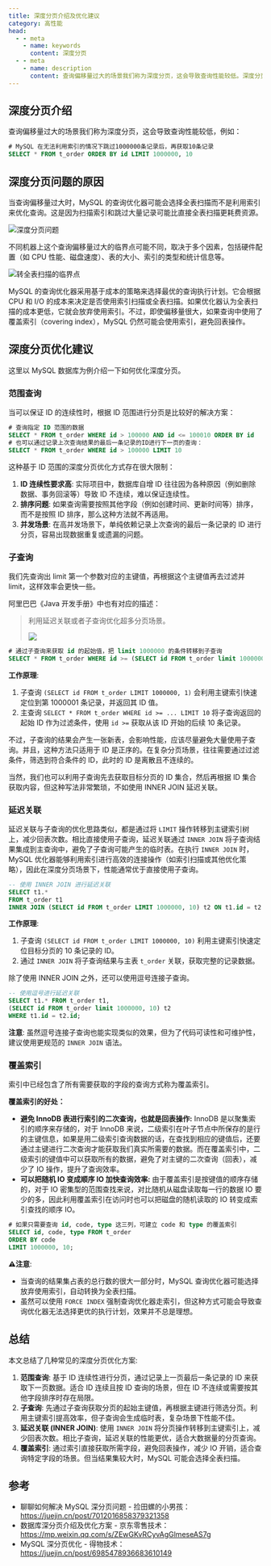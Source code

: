 ```yaml
---
title: 深度分页介绍及优化建议
category: 高性能
head:
  - - meta
    - name: keywords
      content: 深度分页
  - - meta
    - name: description
      content: 查询偏移量过大的场景我们称为深度分页，这会导致查询性能较低。深度分页可以采用范围查询、子查询、INNER JOIN 延迟关联、覆盖索引等方法进行优化。
---
```


## 深度分页介绍

查询偏移量过大的场景我们称为深度分页，这会导致查询性能较低，例如：

```sql
# MySQL 在无法利用索引的情况下跳过1000000条记录后，再获取10条记录
SELECT * FROM t_order ORDER BY id LIMIT 1000000, 10
```

## 深度分页问题的原因

当查询偏移量过大时，MySQL 的查询优化器可能会选择全表扫描而不是利用索引来优化查询。这是因为扫描索引和跳过大量记录可能比直接全表扫描更耗费资源。

![深度分页问题](https://oss.javaguide.cn/github/javaguide/mysql/deep-pagination-phenomenon.png)

不同机器上这个查询偏移量过大的临界点可能不同，取决于多个因素，包括硬件配置（如 CPU 性能、磁盘速度）、表的大小、索引的类型和统计信息等。

![转全表扫描的临界点](https://oss.javaguide.cn/github/javaguide/mysql/deep-pagination-phenomenon-critical-point.png)

MySQL 的查询优化器采用基于成本的策略来选择最优的查询执行计划。它会根据 CPU 和 I/O 的成本来决定是否使用索引扫描或全表扫描。如果优化器认为全表扫描的成本更低，它就会放弃使用索引。不过，即使偏移量很大，如果查询中使用了覆盖索引（covering index），MySQL 仍然可能会使用索引，避免回表操作。

## 深度分页优化建议

这里以 MySQL 数据库为例介绍一下如何优化深度分页。

### 范围查询

当可以保证 ID 的连续性时，根据 ID 范围进行分页是比较好的解决方案：

```sql
# 查询指定 ID 范围的数据
SELECT * FROM t_order WHERE id > 100000 AND id <= 100010 ORDER BY id
# 也可以通过记录上次查询结果的最后一条记录的ID进行下一页的查询：
SELECT * FROM t_order WHERE id > 100000 LIMIT 10
```

这种基于 ID 范围的深度分页优化方式存在很大限制：

1. **ID 连续性要求高**: 实际项目中，数据库自增 ID 往往因为各种原因（例如删除数据、事务回滚等）导致 ID 不连续，难以保证连续性。
2. **排序问题**: 如果查询需要按照其他字段（例如创建时间、更新时间等）排序，而不是按照 ID 排序，那么这种方法就不再适用。
3. **并发场景**: 在高并发场景下，单纯依赖记录上次查询的最后一条记录的 ID 进行分页，容易出现数据重复或遗漏的问题。

### 子查询

我们先查询出 limit 第一个参数对应的主键值，再根据这个主键值再去过滤并 limit，这样效率会更快一些。

阿里巴巴《Java 开发手册》中也有对应的描述：

> 利用延迟关联或者子查询优化超多分页场景。
>
> ![](https://oss.javaguide.cn/github/javaguide/mysql/alibaba-java-development-handbook-paging.png)

```sql
# 通过子查询来获取 id 的起始值，把 limit 1000000 的条件转移到子查询
SELECT * FROM t_order WHERE id >= (SELECT id FROM t_order limit 1000000, 1) LIMIT 10;
```

**工作原理**:

1. 子查询 `(SELECT id FROM t_order LIMIT 1000000, 1)` 会利用主键索引快速定位到第 1000001 条记录，并返回其 ID 值。
2. 主查询 `SELECT * FROM t_order WHERE id >= ... LIMIT 10` 将子查询返回的起始 ID 作为过滤条件，使用 `id >=` 获取从该 ID 开始的后续 10 条记录。

不过，子查询的结果会产生一张新表，会影响性能，应该尽量避免大量使用子查询。并且，这种方法只适用于 ID 是正序的。在复杂分页场景，往往需要通过过滤条件，筛选到符合条件的 ID，此时的 ID 是离散且不连续的。

当然，我们也可以利用子查询先去获取目标分页的 ID 集合，然后再根据 ID 集合获取内容，但这种写法非常繁琐，不如使用 INNER JOIN 延迟关联。

### 延迟关联

延迟关联与子查询的优化思路类似，都是通过将 `LIMIT` 操作转移到主键索引树上，减少回表次数。相比直接使用子查询，延迟关联通过 `INNER JOIN` 将子查询结果集成到主查询中，避免了子查询可能产生的临时表。在执行 `INNER JOIN` 时，MySQL 优化器能够利用索引进行高效的连接操作（如索引扫描或其他优化策略），因此在深度分页场景下，性能通常优于直接使用子查询。

```sql
-- 使用 INNER JOIN 进行延迟关联
SELECT t1.*
FROM t_order t1
INNER JOIN (SELECT id FROM t_order LIMIT 1000000, 10) t2 ON t1.id = t2.id;
```

**工作原理**:

1. 子查询 `(SELECT id FROM t_order LIMIT 1000000, 10)` 利用主键索引快速定位目标分页的 10 条记录的 ID。
2. 通过 `INNER JOIN` 将子查询结果与主表 `t_order` 关联，获取完整的记录数据。

除了使用 INNER JOIN 之外，还可以使用逗号连接子查询。

```sql
-- 使用逗号进行延迟关联
SELECT t1.* FROM t_order t1,
(SELECT id FROM t_order limit 1000000, 10) t2
WHERE t1.id = t2.id;
```

**注意**: 虽然逗号连接子查询也能实现类似的效果，但为了代码可读性和可维护性，建议使用更规范的 `INNER JOIN` 语法。

### 覆盖索引

索引中已经包含了所有需要获取的字段的查询方式称为覆盖索引。

**覆盖索引的好处：**

- **避免 InnoDB 表进行索引的二次查询，也就是回表操作:** InnoDB 是以聚集索引的顺序来存储的，对于 InnoDB 来说，二级索引在叶子节点中所保存的是行的主键信息，如果是用二级索引查询数据的话，在查找到相应的键值后，还要通过主键进行二次查询才能获取我们真实所需要的数据。而在覆盖索引中，二级索引的键值中可以获取所有的数据，避免了对主键的二次查询（回表），减少了 IO 操作，提升了查询效率。
- **可以把随机 IO 变成顺序 IO 加快查询效率:** 由于覆盖索引是按键值的顺序存储的，对于 IO 密集型的范围查找来说，对比随机从磁盘读取每一行的数据 IO 要少的多，因此利用覆盖索引在访问时也可以把磁盘的随机读取的 IO 转变成索引查找的顺序 IO。

```sql
# 如果只需要查询 id, code, type 这三列，可建立 code 和 type 的覆盖索引
SELECT id, code, type FROM t_order
ORDER BY code
LIMIT 1000000, 10;
```

**⚠️注意**:

- 当查询的结果集占表的总行数的很大一部分时，MySQL 查询优化器可能选择放弃使用索引，自动转换为全表扫描。
- 虽然可以使用 `FORCE INDEX` 强制查询优化器走索引，但这种方式可能会导致查询优化器无法选择更优的执行计划，效果并不总是理想。

## 总结

本文总结了几种常见的深度分页优化方案:

1. **范围查询**: 基于 ID 连续性进行分页，通过记录上一页最后一条记录的 ID 来获取下一页数据。适合 ID 连续且按 ID 查询的场景，但在 ID 不连续或需要按其他字段排序时存在局限。
2. **子查询**: 先通过子查询获取分页的起始主键值，再根据主键进行筛选分页。利用主键索引提高效率，但子查询会生成临时表，复杂场景下性能不佳。
3. **延迟关联 (INNER JOIN)**: 使用 `INNER JOIN` 将分页操作转移到主键索引上，减少回表次数。相比子查询，延迟关联的性能更优，适合大数据量的分页查询。
4. **覆盖索引**: 通过索引直接获取所需字段，避免回表操作，减少 IO 开销，适合查询特定字段的场景。但当结果集较大时，MySQL 可能会选择全表扫描。

## 参考

- 聊聊如何解决 MySQL 深分页问题 - 捡田螺的小男孩：<https://juejin.cn/post/7012016858379321358>
- 数据库深分页介绍及优化方案 - 京东零售技术：<https://mp.weixin.qq.com/s/ZEwGKvRCyvAgGlmeseAS7g>
- MySQL 深分页优化 - 得物技术：<https://juejin.cn/post/6985478936683610149>
